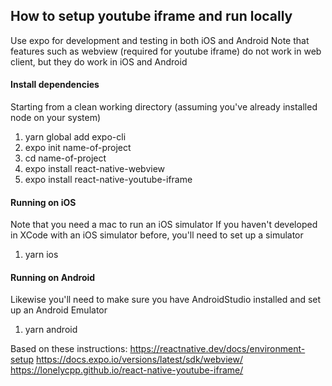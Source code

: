 ## How to setup youtube iframe and run locally

Use expo for development and testing in both iOS and Android
Note that features such as webview (required for youtube iframe) do not work in web client, but they do work in iOS and Android

#### Install dependencies
Starting from a clean working directory
(assuming you've already installed node on your system)
1. yarn global add expo-cli
1. expo init name-of-project
1. cd name-of-project
1. expo install react-native-webview
1. expo install react-native-youtube-iframe

#### Running on iOS
Note that you need a mac to run an iOS simulator
If you haven't developed in XCode with an iOS simulator before, you'll need to set up a simulator
1. yarn ios

#### Running on Android
Likewise you'll need to make sure you have AndroidStudio installed and set up an Android Emulator
1. yarn android

Based on these instructions:
https://reactnative.dev/docs/environment-setup
https://docs.expo.io/versions/latest/sdk/webview/
https://lonelycpp.github.io/react-native-youtube-iframe/


